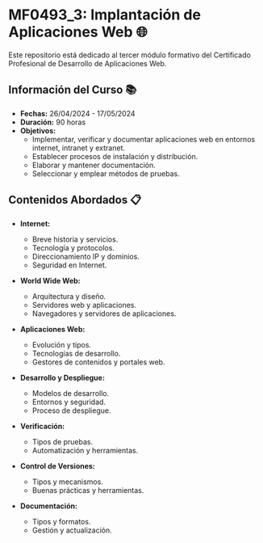 # MF0493_3: Implantación de Aplicaciones Web 🌐

Este repositorio está dedicado al tercer módulo formativo del Certificado Profesional de Desarrollo de Aplicaciones Web.

## Información del Curso 📚

- **Fechas:** 26/04/2024 - 17/05/2024
- **Duración:** 90 horas
- **Objetivos:**
  - Implementar, verificar y documentar aplicaciones web en entornos internet, intranet y extranet.
  - Establecer procesos de instalación y distribución.
  - Elaborar y mantener documentación.
  - Seleccionar y emplear métodos de pruebas.

## Contenidos Abordados 📋

- **Internet:**
  - Breve historia y servicios.
  - Tecnología y protocolos.
  - Direccionamiento IP y dominios.
  - Seguridad en Internet.

- **World Wide Web:**
  - Arquitectura y diseño.
  - Servidores web y aplicaciones.
  - Navegadores y servidores de aplicaciones.

- **Aplicaciones Web:**
  - Evolución y tipos.
  - Tecnologías de desarrollo.
  - Gestores de contenidos y portales web.

- **Desarrollo y Despliegue:**
  - Modelos de desarrollo.
  - Entornos y seguridad.
  - Proceso de despliegue.

- **Verificación:**
  - Tipos de pruebas.
  - Automatización y herramientas.

- **Control de Versiones:**
  - Tipos y mecanismos.
  - Buenas prácticas y herramientas.

- **Documentación:**
  - Tipos y formatos.
  - Gestión y actualización.
